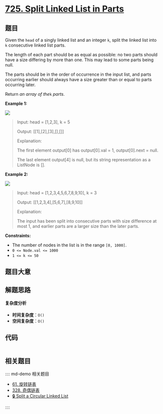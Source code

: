 # [725. Split Linked List in Parts](https://leetcode.com/problems/split-linked-list-in-parts/)

## 题目

Given the `head` of a singly linked list and an integer `k`, split the linked
list into `k` consecutive linked list parts.

The length of each part should be as equal as possible: no two parts should
have a size differing by more than one. This may lead to some parts being
null.

The parts should be in the order of occurrence in the input list, and parts
occurring earlier should always have a size greater than or equal to parts
occurring later.

Return _an array of the_`k` _parts_.

**Example 1:**

![](https://assets.leetcode.com/uploads/2021/06/13/split1-lc.jpg)

> Input: head = [1,2,3], k = 5
>
> Output: [[1],[2],[3],[],[]]
>
> Explanation:
>
> The first element output[0] has output[0].val = 1, output[0].next = null.
>
> The last element output[4] is null, but its string representation as a ListNode is [].

**Example 2:**

![](https://assets.leetcode.com/uploads/2021/06/13/split2-lc.jpg)

> Input: head = [1,2,3,4,5,6,7,8,9,10], k = 3
>
> Output: [[1,2,3,4],[5,6,7],[8,9,10]]
>
> Explanation:
>
> The input has been split into consecutive parts with size difference at most 1, and earlier parts are a larger size than the later parts.

**Constraints:**

- The number of nodes in the list is in the range `[0, 1000]`.
- `0 <= Node.val <= 1000`
- `1 <= k <= 50`

## 题目大意

## 解题思路

#### 复杂度分析

- **时间复杂度**：`O()`
- **空间复杂度**：`O()`

## 代码

```javascript

```

## 相关题目

:::: md-demo 相关题目

- [61. 旋转链表](./0061.md)
- [328. 奇偶链表](./0328.md)
- [🔒 Split a Circular Linked List](https://leetcode.com/problems/split-a-circular-linked-list)

::::
